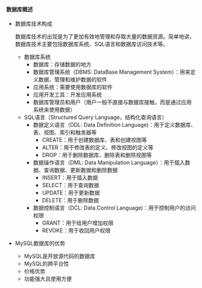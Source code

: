 #### 数据库概述

* 数据库技术构成

  数据库技术的出现是为了更加有效地管理和存取大量的数据资源。简单地讲，数据库技术主要包括数据库系统、SQL语言和数据库访问技术等。

  * 数据库系统
    * 数据库：存储数据的地方
    * 数据库管理系统（DBMS: DataBase Management System）：用来定义数据、管理和维护数据的软件
    * 应用系统：需要使用数据库的软件
    * 应用开发工具：开发应用系统
    * 数据库管理员和用户（用户一般不直接与数据库接触，而是通过应用系统来使用数据）
  * SQL语言（Structured Query Language，结构化查询语言）
    * 数据定义语言（DDL: Data Definition Language)：用于定义数据库、表、视图、索引和触发器等
      * CREATE：用于创建数据库、表和创建视图等
      * ALTER：用于修改表的定义、修改视图的定义等
      * DROP：用于删除数据库、删除表和删除视图等
    * 数据操作语言（DML: Data Manipulation Language）：用于插入数据、查询数据、更新数据和删除数据
      * INSERT：用于插入数据
      * SELECT：用于查询数据
      * UPDATE：用于更新数据
      * DELETE：用于删除数据
    * 数据控制语言（DCL: Data Control Language)：用于控制用户的访问权限
      * GRANT：用于给用户增加权限
      * REVOKE：用于收回用户权限

* MySQL数据库的优势

  * MySQL是开放源代码的数据库
  * MySQL的跨平台性
  * 价格优势
  * 功能强大且使用方便